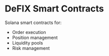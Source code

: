 # DeFIX Smart Contracts

Solana smart contracts for:
- Order execution
- Position management
- Liquidity pools
- Risk management